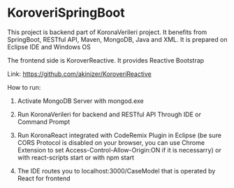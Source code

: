 # KoroveriSpringBoot

This project is backend part of KoronaVerileri project. It benefits from SpringBoot, RESTful API, Maven, MongoDB, Java and XML. It is prepared on Eclipse IDE and Windows OS

The frontend side is KoroverReactive. It provides Reactive Bootstrap 

Link: https://github.com/akinizer/KoroveriReactive

How to run:
  1. Activate MongoDB Server with mongod.exe	
  2. Run KoronaVerileri for backend and RESTful API
	    Through IDE or Command Prompt
  3. Run KoronaReact integrated with CodeRemix Plugin 
	  in Eclipse (be sure CORS Protocol is disabled on your browser, you can use Chrome Extension to set Access-Control-Allow-Origin:ON if it is necessarry)
	  or with react-scripts start
	  or with npm start
	
  4. The IDE routes you to localhost:3000/CaseModel that is operated by React for frontend
